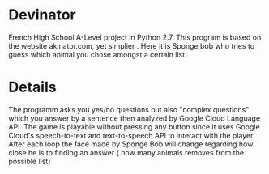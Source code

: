 # Devinator
French High School A-Level project in Python 2.7.
This program is based on the website akinator.com, yet simplier . Here it is Sponge bob who tries to guess which animal you chose amongst a certain list. 
# Details
The programm asks you yes/no questions but also "complex questions" which you answer by a sentence then analyzed by Google Cloud Language API.
The game is playable without pressing any button since it uses Google Cloud's speech-to-text and text-to-speech API to interact with the player. 
After each loop the face made by Sponge Bob will change regarding how close he is to finding an answer ( how many animals removes from the possible list)

